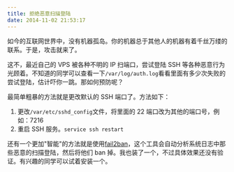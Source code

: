 ```yaml
---
title: 拒绝恶意扫描登陆
date: 2014-11-02 21:53:17
---
```


如今的互联网世界中，没有机器孤岛。你的机器总于其他人的机器有着千丝万缕的联系。于是，攻击就来了。

这不，最近自己的 VPS 被各种不明的 IP 扫端口，尝试登陆 SSH 等各种恶意行为光顾着。不知道的同学可以查看一下`/var/log/auth.log`看看里面有多少次失败的尝试登陆，估计吓你一跳。那如何预防呢？

最简单粗暴的方法就是更改默认的 SSH 端口了。方法如下：

1. 更改`/var/etc/sshd_config`文件，将里面的 22 端口改为其他的端口号，例如：7216
2. 重启 SSH 服务。`service ssh restart`

还有一个更加"智能"的方法就是使用[fail2ban](http://www.fail2ban.org/)，这个工具会自动分析系统日志中那些恶意的扫描登陆，然后将他们 ban 掉。我也装了一个，不过具体效果还没有验证。有兴趣的同学可以试着安装一个。
